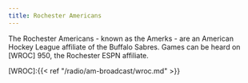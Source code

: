 ```yaml
---
title: Rochester Americans
---
```

The Rochester Americans - known as the Amerks - are
an American Hockey League affiliate of the Buffalo
Sabres. Games can be heard on [WROC] 950, the Rochester
ESPN affiliate.

[WROC]:{{< ref "/radio/am-broadcast/wroc.md" >}}
